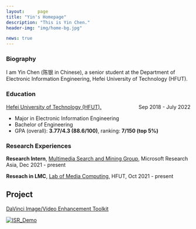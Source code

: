 ```yaml
---
layout:     page
title: "Yin's Homepage"
description: "This is Yin Chen."
header-img: "img/home-bg.jpg"

news: true
---
```


<!-- View my [<u>CV</u>]({{ site.url }}/download/CV_Yin_Chen.pdf) -->

### Biography

I am Yin Chen (陈银 in Chinese), a senior student at the Department of Electronic Information Engineering, Hefei University of Technology (HFUT).

### Education

<p style="text-align:left;"><u><a href="https://www.hfut.edu.cn/">Hefei University of Technology (HFUT).</a></u><span style="float:right;">Sep 2018 - July 2022</span></p>

- Major in Electronic Information Engineering
- Bachelor of Engineering
- GPA (overall): **3.77/4.3 (88.6/100)**, ranking: **7/150 (top 5%)**

### Research Experiences



**Research Intern**, [<u>Multimedia Search and Mining Group</u>](https://www.microsoft.com/en-us/research/group/multimedia-search-and-mining/), Microsoft Research Asia, Dec 2021 - present

**Reseach in LMC**, [<u>Lab of Media Computing</u>](http://ci.hfut.edu.cn/), HFUT, Oct 2021 - present

## Project
[<u>DaVinci Image/Video Enhancement Toolkit <u>](https://github.com/microsoft/DaVinci)
  
  
![ISR_Demo](https://user-images.githubusercontent.com/56926538/183388414-abb6d33c-4cc1-4382-ad43-5c310e0efd72.png)
  
